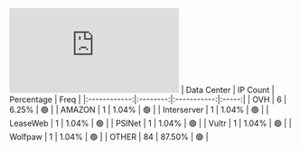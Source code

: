 ![Diagramm](https://github.com/obajay/StateSync-snapshots/blob/main/Projects/Jackal/1/README.md)
| Data Center | IP Count | Percentage | Freq |
|:------------:|:--------:|:-----------:|:-----:|
| OVH | 6 | 6.25% | 🟢 |
| AMAZON | 1 | 1.04% | 🟢 |
| Interserver | 1 | 1.04% | 🟢 |
| LeaseWeb | 1 | 1.04% | 🟢 |
| PSINet | 1 | 1.04% | 🟢 |
| Vultr | 1 | 1.04% | 🟢 |
| Wolfpaw | 1 | 1.04% | 🟢 |
| OTHER | 84 | 87.50% | 🟢 |